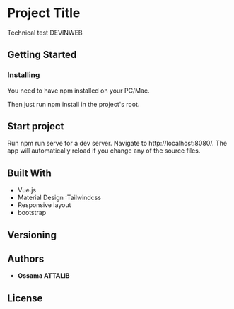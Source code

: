 # Project Title

Technical test DEVINWEB

## Getting Started

### Installing

You need to have npm installed on your PC/Mac.

Then just run npm install in the project's root.


## Start project

Run npm run serve for a dev server. Navigate to http://localhost:8080/. The app will automatically reload if you change any of the source files.

## Built With

* Vue.js
* Material Design :Tailwindcss
* Responsive layout
* bootstrap


## Versioning

## Authors
* **Ossama ATTALIB**


## License


